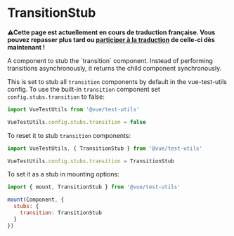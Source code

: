 # TransitionStub

<p><strong>⚠Cette page est actuellement en cours de traduction française. Vous pouvez repasser plus tard ou <a href="https://github.com/vuejs-fr/vue-test-utils" target="_blank">participer à la traduction</a> de celle-ci dès maintenant !</strong></p><p>A component to stub the `transition` component. Instead of performing transitions asynchronously, it returns the child component synchronously.</p>

This is set to stub all `transition` components by default in the vue-test-utils config. To use the built-in `transition` component set `config.stubs.transition` to false:

```js
import VueTestUtils from '@vue/test-utils'

VueTestUtils.config.stubs.transition = false
```

To reset it to stub `transition` components:
```js
import VueTestUtils, { TransitionStub } from '@vue/test-utils'

VueTestUtils.config.stubs.transition = TransitionStub
```

To set it as a stub in mounting options:

```js
import { mount, TransitionStub } from '@vue/test-utils'

mount(Component, {
  stubs: {
    transition: TransitionStub
  }
})
```
